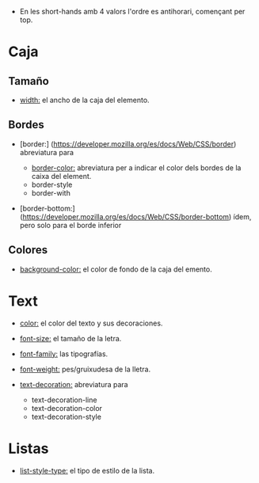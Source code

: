 * En les short-hands amb 4 valors l'ordre es antihorari, començant per top.  

# Caja

## Tamaño

- [width:](https://developer.mozilla.org/es/docs/Web/CSS/width) el ancho de la caja del elemento.

## Bordes

- [border:] (https://developer.mozilla.org/es/docs/Web/CSS/border) abreviatura para
  - [border-color:](https://developer.mozilla.org/es/docs/Web/CSS/border-color) abreviatura per a indicar el color dels bordes de la caixa del element.
  - border-style
  - border-with

- [border-bottom:] (https://developer.mozilla.org/es/docs/Web/CSS/border-bottom) ídem, pero solo para el borde inferior

## Colores

- [background-color:](https://developer.mozilla.org/es/docs/Web/CSS/background-color) el color de fondo de la caja del emento.

# Text

- [color:](https://developer.mozilla.org/es/docs/Web/CSS/color) el color del texto y sus decoraciones.

- [font-size:](https://developer.mozilla.org/es/docs/Web/CSS/font-size) el tamaño de la letra.

- [font-family:](https://developer.mozilla.org/es/docs/Web/CSS/font-family) las tipografías.

- [font-weight:](https://developer.mozilla.org/es/docs/Learn/CSS/First_steps/Styling_a_biography_page) pes/gruixudesa de la lletra.

- [text-decoration:](https://developer.mozilla.org/es/docs/Web/CSS/text-decoration) abreviatura para
  - text-decoration-line
  - text-decoration-color
  - text-decoration-style

# Listas

- [list-style-type:](https://developer.mozilla.org/es/docs/Web/CSS/list-style-type) el tipo de estilo de la lista.